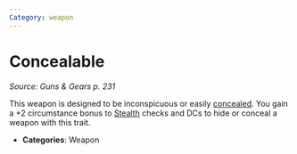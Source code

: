 ```yaml
---
Category: weapon
---
```

# Concealable  
*Source: Guns & Gears p. 231*  

This weapon is designed to be inconspicuous or easily [concealed](../conditions.md#Concealed). You gain a +2 circumstance bonus to [Stealth](../../compendium/skills.md#Stealth) checks and DCs to hide or conceal a weapon with this trait.

- **Categories**: Weapon